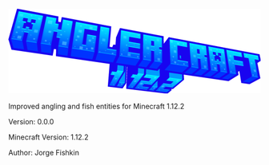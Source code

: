 ![anglercraft](./src/main/resources/assets/anglercraft/textures/title/anglercraft_title.png)


Improved angling and fish entities for Minecraft 1.12.2


Version: 0.0.0

Minecraft Version: 1.12.2

Author: Jorge Fishkin

